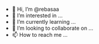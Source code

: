 - 👋 Hi, I’m @rebasaa
- 👀 I’m interested in ...
- 🌱 I’m currently learning ...
- 💞️ I’m looking to collaborate on ...
- 📫 How to reach me ...

<!---
rebasaa/rebasaa is a ✨ special ✨ repository because its `README.md` (this file) appears on your GitHub profile.
You can click the Preview link to take a look at your changes.
--->
